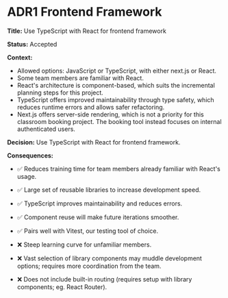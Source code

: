 # ADR1 Frontend Framework

**Title:** Use TypeScript with React for frontend framework

**Status:** Accepted  

**Context:** 
- Allowed options: JavaScript or TypeScript, with either next.js or React.
- Some team members are familiar with React.
- React's architecture is component-based, which suits the incremental planning steps for this project.  
- TypeScript offers improved maintainability through type safety, which reduces runtime errors and allows safer refactoring.  
- Next.js offers server-side rendering, which is not a priority for this classroom booking project. The booking tool instead focuses on internal authenticated users.  

**Decision:** 
Use TypeScript with React for frontend framework.    

**Consequences:**  
- ✅ Reduces training time for team members already familiar with React's usage.
- ✅ Large set of reusable libraries to increase development speed.
- ✅ TypeScript improves maintainability and reduces errors.  
- ✅ Component reuse will make future iterations smoother.
- ✅ Pairs well with Vitest, our testing tool of choice.  

- ❌ Steep learning curve for unfamiliar members.
- ❌ Vast selection of library components may muddle development options; requires more coordination from the team. 
- ❌ Does not include built-in routing (requires setup with library components; eg. React Router).
